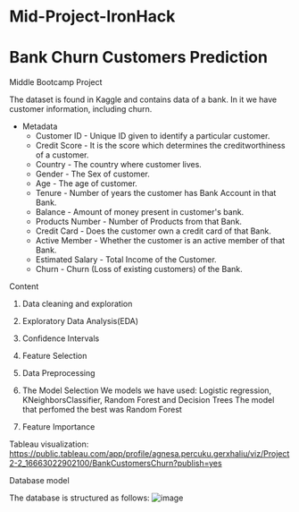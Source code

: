 # Mid-Project-IronHack



# Bank Churn Customers Prediction
Middle Bootcamp Project

The dataset is found in Kaggle and contains data of a bank. In it we have customer information, including churn. 

- Metadata
  * Customer ID - Unique ID given to identify a particular customer.
  * Credit Score - It is the score which determines the creditworthiness of a customer.
  * Country - The country where customer lives.
  * Gender - The Sex of customer.
  * Age - The age of customer.
  * Tenure - Number of years the customer has Bank Account in that Bank.
  * Balance - Amount of money present in customer's bank.
  * Products Number - Number of Products from that Bank.
  * Credit Card - Does the customer own a credit card of that Bank.
  * Active Member - Whether the customer is an active member of that Bank.
  * Estimated Salary - Total Income of the Customer.
  * Churn - Churn (Loss of existing customers) of the Bank.





Content

1. Data cleaning and exploration

2. Exploratory Data Analysis(EDA)

3. Confidence Intervals

4. Feature Selection

5. Data Preprocessing

6. The Model Selection
We models we have used: Logistic regression, KNeighborsClassifier, Random Forest and Decision Trees The model that perfomed the best was Random Forest 

7. Feature Importance




Tableau visualization: https://public.tableau.com/app/profile/agnesa.percuku.gerxhaliu/viz/Project2-2_16663022902100/BankCustomersChurn?publish=yes




Database model

The database is structured as follows:
![image](https://user-images.githubusercontent.com/99433862/197340460-4b6bd0d6-4747-4f23-80a0-8f6b728f3796.png)
